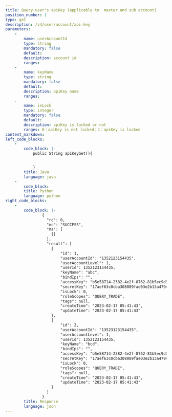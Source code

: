 ```yaml
---
title: Query user's apiKey (applicable to  master and sub account)
position_number: 1
type: get
description: /v4/user/account/api-key
parameters:
    -
        name: userAccountId
        type: string
        mandatory: false
        default:
        description: account id
        ranges:
    -
        name: keyName
        type: string
        mandatory: false
        default:
        description: apiKey name
        ranges:
    -
        name: isLock
        type: integer
        mandatory: false
        default:
        description: apiKey is locked or not
        ranges: 0：apiKey is not locked；1：apiKey is locked
content_markdown:
left_code_blocks:
    -
        code_block: |-
            public String apiKeyGet(){


            }
        title: Java
        language: java
    -
        code_block:
        title: Python
        language: python
right_code_blocks:
    -
        code_block: |-
                {
                  "rc": 0,
                  "mc": "SUCCESS",
                  "ma": [
                    {}
                  ],
                  "result": [
                    {
                        "id": 1,                     
                        "userAccountId": "1352123154435",                         //account id
                        "userAccountLevel": 1,                                    //account level: 1-master account; 2-sub account
                        "userId": 1352123154435,                                  //user id
                        "keyName": "abc",                                         //apiKey name
                        "bindIps": "",                                            //bind ip list
                        "accessKey": "b5e58714-2382-4e2f-8762-81b5ec9d363a",      //encryption key
                        "secretKey": "17aef63c0cba308089fae03e2b13a4794bd2d411",  //encryption string
                        "isLock": 0,                                              //isLock: 0-apiKey is not locked；1-apiKey is locked
                        "roleScopes": "QUERY_TRADE",                              //permissions code: QUERY_TRADE: trade is enabled; QUERY_NO_TRADE: trade is not enabled
                        "tags": null,                                             //tags
                        "createTime": "2023-02-17 05:41:43",                      //apiKey create time
                        "updateTime": "2023-02-17 05:41:43"                       //apiKey update time
                    }, 
                    {
                        "id": 2,                     
                        "userAccountId": "13523123154435",                        //account id
                        "userAccountLevel": 1,                                    //account level: 1-master account; 2-sub account
                        "userId": 1352123154435,                                  //user id
                        "keyName": "bcd",                                         //apiKey name
                        "bindIps": "",                                            //bind ip list
                        "accessKey": "b5e58714-2382-4e2f-8762-81b5ec9d363a",      //encryption key
                        "secretKey": "17aef63c0cba308089fae03e2b13a4794bd2d411",  //encryption string
                        "isLock": 0,                                              //isLock: 0-apiKey is not locked；1-apiKey is locked
                        "roleScopes": "QUERY_TRADE",                              //permissions code: QUERY_TRADE: trade is enabled; QUERY_NO_TRADE: trade is not enabled
                        "tags": null,                                             //tags
                        "createTime": "2023-02-17 05:41:43",                      //apiKey create time
                        "updateTime": "2023-02-17 05:41:43"                       //apiKey update time
                    }
                  ]
                }
        title: Response
        language: json
---
```

